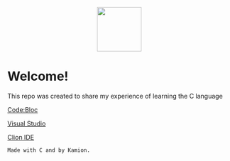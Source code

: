 <p align="center">
 <img width="100px" src="https://github.com/Kamionn/Learn_C/blob/main/Doc/c.png" align="center"/>
</p>
<p align="center">
<h1>Welcome!</h1> 
This repo was created to share my experience of learning the C language
</p>

[Code:Bloc](https://www.codeblocks.org/)

[Visual Studio](https://visualstudio.microsoft.com/fr/)

[Clion IDE](https://www.jetbrains.com/fr-fr/clion/)

`Made with C and by Kamion.`
